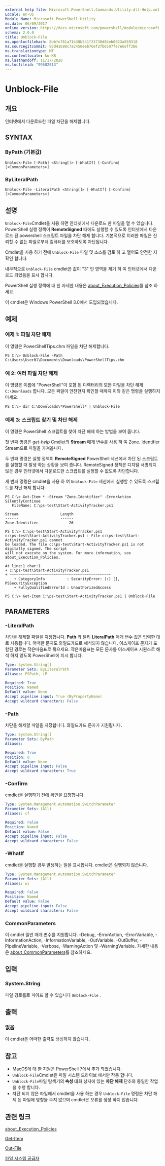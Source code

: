 ```yaml
---
external help file: Microsoft.PowerShell.Commands.Utility.dll-Help.xml
Locale: en-US
Module Name: Microsoft.PowerShell.Utility
ms.date: 06/09/2017
online version: https://docs.microsoft.com/powershell/module/microsoft.powershell.utility/unblock-file?view=powershell-7.2&WT.mc_id=ps-gethelp
schema: 2.0.0
title: Unblock-File
ms.openlocfilehash: 8bbfe761a71b38b541f23730d84eb0023a059318
ms.sourcegitcommit: 95d41698c7a2450eeb70ef2fb6507fe7e6eff3b6
ms.translationtype: MT
ms.contentlocale: ko-KR
ms.lasthandoff: 11/17/2020
ms.locfileid: "99602813"
---
```

# Unblock-File

## 개요
인터넷에서 다운로드한 파일 차단을 해제합니다.

## SYNTAX

### ByPath (기본값)

```
Unblock-File [-Path] <String[]> [-WhatIf] [-Confirm] [<CommonParameters>]
```

### ByLiteralPath

```
Unblock-File -LiteralPath <String[]> [-WhatIf] [-Confirm] [<CommonParameters>]
```

## 설명

`Unblock-File`Cmdlet을 사용 하면 인터넷에서 다운로드 한 파일을 열 수 있습니다. PowerShell 실행 정책이 **RemoteSigned** 때에도 실행할 수 있도록 인터넷에서 다운로드 된 powershell 스크립트 파일을 차단 해제 합니다. 기본적으로 이러한 파일은 신뢰할 수 없는 파일로부터 컴퓨터를 보호하도록 차단됩니다.

Cmdlet을 사용 하기 전에 `Unblock-File` 파일 및 소스를 검토 하 고 열어도 안전한 지 확인 합니다.

내부적으로 `Unblock-File` cmdlet은 값이 "3" 인 영역을 제거 하 여 인터넷에서 다운로드 되었음을 표시 합니다.

PowerShell 실행 정책에 대 한 자세한 내용은 [about_Execution_Policies](../Microsoft.PowerShell.Core/about/about_Execution_Policies.md)를 참조 하세요.

이 cmdlet은 Windows PowerShell 3.0에서 도입되었습니다.

## 예제

### 예제 1: 파일 차단 해제

이 명령은 PowerShellTips.chm 파일을 차단 해제합니다.

```
PS C:\> Unblock-File -Path C:\Users\User01\Documents\Downloads\PowerShellTips.chm
```

### 예 2: 여러 파일 차단 해제

이 명령은 이름에 "PowerShell"이 포함 된 디렉터리의 모든 파일을 차단 해제 `C:\Downloads` 합니다. 모든 파일이 안전한지 확인할 때까지 이와 같은 명령을 실행하지 마세요.

```
PS C:\> dir C:\Downloads\*PowerShell* | Unblock-File
```

### 예제 3: 스크립트 찾기 및 차단 해제

이 명령은 PowerShell 스크립트를 찾아 차단 해제 하는 방법을 보여 줍니다.

첫 번째 명령은 *get-help* Cmdlet의 **Stream** 매개 변수를 사용 하 여 Zone. Identifier Stream으로 파일을 가져옵니다.

두 번째 명령은 실행 정책이 **RemoteSigned** PowerShell 세션에서 차단 된 스크립트를 실행할 때 발생 하는 상황을 보여 줍니다. RemoteSigned 정책은 디지털 서명되지 않은 경우 인터넷에서 다운로드한 스크립트를 실행할 수 없도록 차단합니다.

세 번째 명령은 cmdlet을 사용 하 여 `Unblock-File` 세션에서 실행할 수 있도록 스크립트를 차단 해제 합니다.

```
PS C:\> Get-Item * -Stream "Zone.Identifier" -ErrorAction SilentlyContinue
   FileName: C:\ps-test\Start-ActivityTracker.ps1

Stream                   Length
------                   ------
Zone.Identifier              26

PS C:\> C:\ps-test\Start-ActivityTracker.ps1
c:\ps-test\Start-ActivityTracker.ps1 : File c:\ps-test\Start-ActivityTracker.ps1 cannot
be loaded. The file c:\ps-test\Start-ActivityTracker.ps1 is not digitally signed. The script
will not execute on the system. For more information, see about_Execution_Policies.

At line:1 char:1
+ c:\ps-test\Start-ActivityTracker.ps1
+ ~~~~~~~~~~~~~~~~~~~~~~~~~~~~~~~~~~~~~~~~~~~~~~
    + CategoryInfo          : SecurityError: (:) [], PSSecurityException
    + FullyQualifiedErrorId : UnauthorizedAccess

PS C:\> Get-Item C:\ps-test\Start-ActivityTracker.ps1 | Unblock-File
```

## PARAMETERS

### -LiteralPath

차단을 해제할 파일을 지정합니다. **Path** 와 달리 **LiteralPath** 매개 변수 값은 입력한 대로 사용됩니다. 어떠한 문자도 와일드카드로 해석되지 않습니다. 이스케이프 문자가 포함된 경로는 작은따옴표로 묶으세요. 작은따옴표는 모든 문자를 이스케이프 시퀀스로 해석 하지 않도록 PowerShell에 지시 합니다.

```yaml
Type: System.String[]
Parameter Sets: ByLiteralPath
Aliases: PSPath, LP

Required: True
Position: Named
Default value: None
Accept pipeline input: True (ByPropertyName)
Accept wildcard characters: False
```

### -Path

차단을 해제할 파일을 지정합니다. 와일드카드 문자가 지원됩니다.

```yaml
Type: System.String[]
Parameter Sets: ByPath
Aliases:

Required: True
Position: 0
Default value: None
Accept pipeline input: False
Accept wildcard characters: True
```

### -Confirm

cmdlet을 실행하기 전에 확인을 요청합니다.

```yaml
Type: System.Management.Automation.SwitchParameter
Parameter Sets: (All)
Aliases: cf

Required: False
Position: Named
Default value: False
Accept pipeline input: False
Accept wildcard characters: False
```

### -WhatIf

cmdlet을 실행할 경우 발생하는 일을 표시합니다. cmdlet은 실행되지 않습니다.

```yaml
Type: System.Management.Automation.SwitchParameter
Parameter Sets: (All)
Aliases: wi

Required: False
Position: Named
Default value: False
Accept pipeline input: False
Accept wildcard characters: False
```

### CommonParameters

이 cmdlet 일반 매개 변수를 지원합니다. -Debug, -ErrorAction, -ErrorVariable, -InformationAction, -InformationVariable, -OutVariable, -OutBuffer, -PipelineVariable, -Verbose, -WarningAction 및 -WarningVariable. 자세한 내용은 [about_CommonParameters](https://go.microsoft.com/fwlink/?LinkID=113216)를 참조하세요.

## 입력

### System.String

파일 경로를로 파이프 할 수 있습니다 `Unblock-File` .

## 출력

### 없음

이 cmdlet은 어떠한 출력도 생성하지 않습니다.

## 참고

- MacOS에 대 한 지원은 PowerShell 7에서 추가 되었습니다.
- `Unblock-File`Cmdlet은 파일 시스템 드라이브 에서만 작동 합니다.
- `Unblock-File`파일 탐색기의 **속성** 대화 상자에 있는 **차단 해제** 단추와 동일한 작업을 수행 합니다.
- 차단 되지 않은 파일에서 cmdlet을 사용 하는 경우 `Unblock-File` 명령은 차단 해제 된 파일에 영향을 주지 않으며 cmdlet은 오류를 생성 하지 않습니다.

## 관련 링크

[about_Execution_Policies](../Microsoft.PowerShell.Core/About/about_Execution_Policies.md)

[Get-Item](../Microsoft.PowerShell.Management/Get-Item.md)

[Out-File](Out-File.md)

[파일 시스템 공급자](../Microsoft.PowerShell.Core/about/about_FileSystem_Provider.md)
